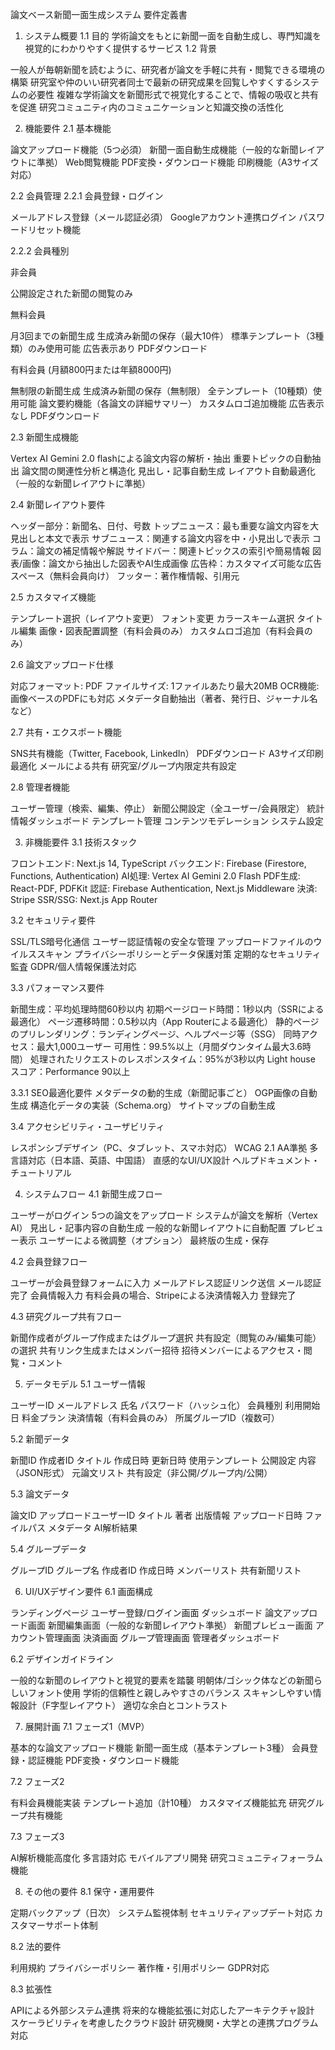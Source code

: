 論文ベース新聞一面生成システム 要件定義書
1. システム概要
1.1 目的
学術論文をもとに新聞一面を自動生成し、専門知識を視覚的にわかりやすく提供するサービス
1.2 背景

一般人が毎朝新聞を読むように、研究者が論文を手軽に共有・閲覧できる環境の構築
研究室や仲のいい研究者同士で最新の研究成果を回覧しやすくするシステムの必要性
複雑な学術論文を新聞形式で視覚化することで、情報の吸収と共有を促進
研究コミュニティ内のコミュニケーションと知識交換の活性化

2. 機能要件
2.1 基本機能

論文アップロード機能（5つ必須）
新聞一面自動生成機能（一般的な新聞レイアウトに準拠）
Web閲覧機能
PDF変換・ダウンロード機能
印刷機能（A3サイズ対応）

2.2 会員管理
2.2.1 会員登録・ログイン

メールアドレス登録（メール認証必須）
Googleアカウント連携ログイン
パスワードリセット機能

2.2.2 会員種別

非会員

公開設定された新聞の閲覧のみ


無料会員

月3回までの新聞生成
生成済み新聞の保存（最大10件）
標準テンプレート（3種類）のみ使用可能
広告表示あり
PDFダウンロード


有料会員 (月額800円または年額8000円)

無制限の新聞生成
生成済み新聞の保存（無制限）
全テンプレート（10種類）使用可能
論文要約機能（各論文の詳細サマリー）
カスタムロゴ追加機能
広告表示なし
PDFダウンロード



2.3 新聞生成機能

Vertex AI Gemini 2.0 flashによる論文内容の解析・抽出
重要トピックの自動抽出
論文間の関連性分析と構造化
見出し・記事自動生成
レイアウト自動最適化（一般的な新聞レイアウトに準拠）

2.4 新聞レイアウト要件

ヘッダー部分：新聞名、日付、号数
トップニュース：最も重要な論文内容を大見出しと本文で表示
サブニュース：関連する論文内容を中・小見出しで表示
コラム：論文の補足情報や解説
サイドバー：関連トピックスの索引や簡易情報
図表/画像：論文から抽出した図表やAI生成画像
広告枠：カスタマイズ可能な広告スペース（無料会員向け）
フッター：著作権情報、引用元

2.5 カスタマイズ機能

テンプレート選択（レイアウト変更）
フォント変更
カラースキーム選択
タイトル編集
画像・図表配置調整（有料会員のみ）
カスタムロゴ追加（有料会員のみ）

2.6 論文アップロード仕様

対応フォーマット: PDF
ファイルサイズ: 1ファイルあたり最大20MB
OCR機能: 画像ベースのPDFにも対応
メタデータ自動抽出（著者、発行日、ジャーナル名など）

2.7 共有・エクスポート機能

SNS共有機能（Twitter, Facebook, LinkedIn）
PDFダウンロード
A3サイズ印刷最適化
メールによる共有
研究室/グループ内限定共有設定

2.8 管理者機能

ユーザー管理（検索、編集、停止）
新聞公開設定（全ユーザー/会員限定）
統計情報ダッシュボード
テンプレート管理
コンテンツモデレーション
システム設定

3. 非機能要件
3.1 技術スタック

フロントエンド: Next.js 14, TypeScript
バックエンド: Firebase (Firestore, Functions, Authentication)
AI処理: Vertex AI Gemini 2.0 Flash
PDF生成: React-PDF, PDFKit
認証: Firebase Authentication, Next.js Middleware
決済: Stripe
SSR/SSG: Next.js App Router

3.2 セキュリティ要件

SSL/TLS暗号化通信
ユーザー認証情報の安全な管理
アップロードファイルのウイルススキャン
プライバシーポリシーとデータ保護対策
定期的なセキュリティ監査
GDPR/個人情報保護法対応

3.3 パフォーマンス要件

新聞生成：平均処理時間60秒以内
初期ページロード時間：1秒以内（SSRによる最適化）
ページ遷移時間：0.5秒以内（App Routerによる最適化）
静的ページのプリレンダリング：ランディングページ、ヘルプページ等（SSG）
同時アクセス：最大1,000ユーザー
可用性：99.5%以上（月間ダウンタイム最大3.6時間）
処理されたリクエストのレスポンスタイム：95%が3秒以内
Light house スコア：Performance 90以上

3.3.1 SEO最適化要件
メタデータの動的生成（新聞記事ごと）
OGP画像の自動生成
構造化データの実装（Schema.org）
サイトマップの自動生成

3.4 アクセシビリティ・ユーザビリティ

レスポンシブデザイン（PC、タブレット、スマホ対応）
WCAG 2.1 AA準拠
多言語対応（日本語、英語、中国語）
直感的なUI/UX設計
ヘルプドキュメント・チュートリアル

4. システムフロー
4.1 新聞生成フロー

ユーザーがログイン
5つの論文をアップロード
システムが論文を解析（Vertex AI）
見出し・記事内容の自動生成
一般的な新聞レイアウトに自動配置
プレビュー表示
ユーザーによる微調整（オプション）
最終版の生成・保存

4.2 会員登録フロー

ユーザーが会員登録フォームに入力
メールアドレス認証リンク送信
メール認証完了
会員情報入力
有料会員の場合、Stripeによる決済情報入力
登録完了

4.3 研究グループ共有フロー

新聞作成者がグループ作成またはグループ選択
共有設定（閲覧のみ/編集可能）の選択
共有リンク生成またはメンバー招待
招待メンバーによるアクセス・閲覧・コメント

5. データモデル
5.1 ユーザー情報

ユーザーID
メールアドレス
氏名
パスワード（ハッシュ化）
会員種別
利用開始日
料金プラン
決済情報（有料会員のみ）
所属グループID（複数可）

5.2 新聞データ

新聞ID
作成者ID
タイトル
作成日時
更新日時
使用テンプレート
公開設定
内容（JSON形式）
元論文リスト
共有設定（非公開/グループ内/公開）

5.3 論文データ

論文ID
アップロードユーザーID
タイトル
著者
出版情報
アップロード日時
ファイルパス
メタデータ
AI解析結果

5.4 グループデータ

グループID
グループ名
作成者ID
作成日時
メンバーリスト
共有新聞リスト

6. UI/UXデザイン要件
6.1 画面構成

ランディングページ
ユーザー登録/ログイン画面
ダッシュボード
論文アップロード画面
新聞編集画面（一般的な新聞レイアウト準拠）
新聞プレビュー画面
アカウント管理画面
決済画面
グループ管理画面
管理者ダッシュボード

6.2 デザインガイドライン

一般的な新聞のレイアウトと視覚的要素を踏襲
明朝体/ゴシック体などの新聞らしいフォント使用
学術的信頼性と親しみやすさのバランス
スキャンしやすい情報設計（F字型レイアウト）
適切な余白とコントラスト

7. 展開計画
7.1 フェーズ1（MVP）

基本的な論文アップロード機能
新聞一面生成（基本テンプレート3種）
会員登録・認証機能
PDF変換・ダウンロード機能

7.2 フェーズ2

有料会員機能実装
テンプレート追加（計10種）
カスタマイズ機能拡充
研究グループ共有機能

7.3 フェーズ3

AI解析機能高度化
多言語対応
モバイルアプリ開発
研究コミュニティフォーラム機能

8. その他の要件
8.1 保守・運用要件

定期バックアップ（日次）
システム監視体制
セキュリティアップデート対応
カスタマーサポート体制

8.2 法的要件

利用規約
プライバシーポリシー
著作権・引用ポリシー
GDPR対応

8.3 拡張性

APIによる外部システム連携
将来的な機能拡張に対応したアーキテクチャ設計
スケーラビリティを考慮したクラウド設計
研究機関・大学との連携プログラム対応

